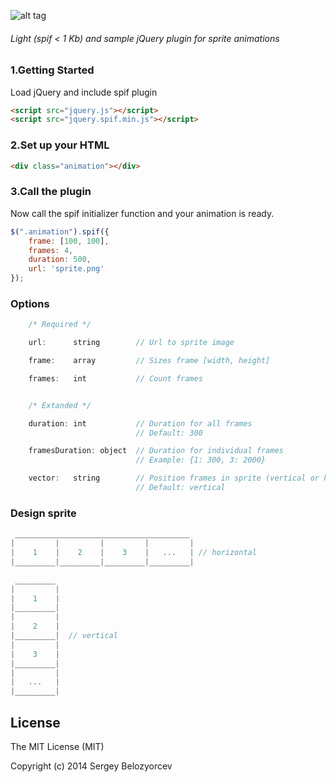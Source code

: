 ![alt tag](https://raw.github.com/belozyorcev/jquery.spif/master/img/spif-logo-434x300.png)
###### Light (spif < 1 Kb) and sample jQuery plugin for sprite animations

### 1.Getting Started
Load jQuery and include spif plugin

```html
<script src="jquery.js"></script>
<script src="jquery.spif.min.js"></script>
```
### 2.Set up your HTML

```html
<div class="animation"></div>
```
### 3.Call the plugin
Now call the spif initializer function and your animation is ready.

```js
$(".animation").spif({
    frame: [100, 100],
    frames: 4,
    duration: 500,
    url: 'sprite.png'
});
```

### Options
```js
    /* Required */

    url:      string        // Url to sprite image

    frame:    array         // Sizes frame [width, height]

    frames:   int           // Count frames


    /* Extanded */

    duration: int           // Duration for all frames
                            // Default: 300

    framesDuration: object  // Duration for individual frames
                            // Example: {1: 300, 3: 2000}

    vector:   string        // Position frames in sprite (vertical or horizontal)
                            // Default: vertical
```

### Design sprite
```js
 _______________________________________
|         |         |         |         |
|    1    |    2    |    3    |   ...   | // horizontal
|_________|_________|_________|_________|

 _________
|         |
|    1    |
|_________|
|         |
|    2    |
|_________|  // vertical
|         |
|    3    |
|_________|
|         |
|   ...   |
|_________|
```
License
------------
The MIT License (MIT)

Copyright (c) 2014 Sergey Belozyorcev
